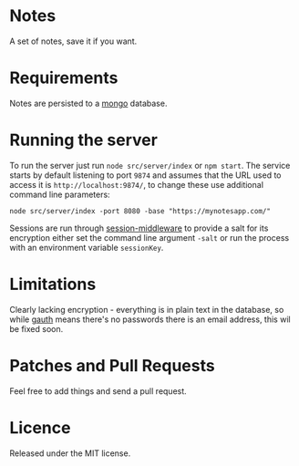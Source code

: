 
# Notes

A set of notes, save it if you want.

# Requirements

Notes are persisted to a [mongo](http://www.mongodb.org) database.

# Running the server

To run the server just run `node src/server/index` or `npm start`. The service starts by default listening to port
`9874` and assumes that the URL used to access it is `http://localhost:9874/`, to change these use additional
command line parameters:

    node src/server/index -port 8080 -base "https://mynotesapp.com/"

Sessions are run through [session-middleware](https://npmjs.org/package/session-middleware) to provide a salt for its
encryption either set the command line argument `-salt` or run the process with an environment variable `sessionKey`.

# Limitations

Clearly lacking encryption - everything is in plain text in the database, so while
[gauth](https://npmjs.org/package/gauth) means there's no passwords there is an email address, this wil be fixed soon.

# Patches and Pull Requests

Feel free to add things and send a pull request.

# Licence

Released under the MIT license.

